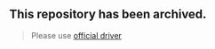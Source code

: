 ## This repository has been archived.

> Please use [official driver](https://github.com/bigchaindb/go-bigchaindb-driver)
